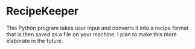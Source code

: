 # RecipeKeeper
This Python program takes user input and converts it into a recipe format that is then saved as a file on your machine. I plan to make this more elaborate in the future.
